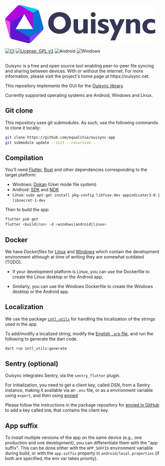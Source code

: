 <img src="assets/OuisyncFull.png"/>
<br/>

[![CI](https://github.com/equalitie/ouisync-app/actions/workflows/ci.yml/badge.svg)](https://github.com/equalitie/ouisync-app/actions/workflows/ci.yml)
[![License: GPL v3](https://img.shields.io/badge/License-GPLv3-blue.svg)](https://www.gnu.org/licenses/gpl-3.0)
![Android](https://img.shields.io/badge/Android-3DDC84?style=flat-squarte&logo=android&logoColor=white)
![Windows](https://img.shields.io/badge/Windows-0078D6?style=flat-squarte&logo=windows&logoColor=white)

<br/>
Ouisync is a free and open source tool enabling peer-to-peer file syncing and
sharing between devices. With or without the internet. For more information,
please visit the project's home page at https://ouisync.net.

This repository implements the GUI for the [Ouisync library](https://github.com/equalitie/ouisync).

Currently supported operating systems are Android, Windows and Linux.

## Git clone

This repository uses git submodules. As such, use the following commands to clone it locally:

```bash
git clone https://github.com/equalitie/ouisync-app
git submodule update --init --recursive
```

## Compilation

You'll need [Flutter](https://docs.flutter.dev/get-started/install), [Rust](https://www.rust-lang.org/tools/install) and other dependencies corresponding to the target platform:

* Windows: [Dokan](https://github.com/dokan-dev/dokany/releases) (User mode file system)
* Android: [SDK](https://developer.android.com/) and [NDK](https://developer.android.com/studio/projects/install-ndk)
* Linux: `sudo apt-get install pkg-config libfuse-dev appindicator3-0.1 libsecret-1-dev`

Then to build the app:

```bash
flutter pub get
flutter <build|run> -d <windows|android|linux>
```

## Docker

We have *Dockerfiles* for
[Linux](https://github.com/equalitie/ouisync-app/blob/master/docker/dev/linux/Dockerfile)
and
[Windows](https://github.com/equalitie/ouisync-app/blob/master/docker/dev/windows/Dockerfile)
which contain the development environment although at time of writing they are
somewhat outdated (TODO).

   - If your development platform is Linux, you can use the Dockerfile to
     create the Linux desktop or the Android app.

   - Similarly, you can use the Windows Dockerfile to create the Windows
     desktop or the Android app.

## Localization

We use the package [`intl_utils`](https://pub.dev/packages/intl_utils) for handling the localization of the strings used in the app.

To add/modify a localized string, modify the [English `.arb`
file](lib/l10n/intl_en.arb), and run the following to generate the dart code.

```bash
dart run intl_utils:generate
```

## Sentry (optional)

Ouisync integrates Sentry, via the `sentry_flutter` plugin.

For initialization, you need to get a client key, called _DSN_, from a Sentry instance, making it available via an `.env` file, or as a environment variable using `export`, and then using [envied](https://github.com/petercinibulk/envied)

Please follow the instructions in the package repository for [envied in GitHub](https://github.com/petercinibulk/envied#table-of-contents) to add a key called `DSN`, that contains the client key.

## App suffix

To install multiple versions of the app on the same device (e.g., one production and one development), you can differentiate them with the "app suffix". This can be done either with the `APP_SUFFIX` environment variable during build, or with the `app.suffix` property in `android/local.properties` (if both are specified, the env var takes priority).


